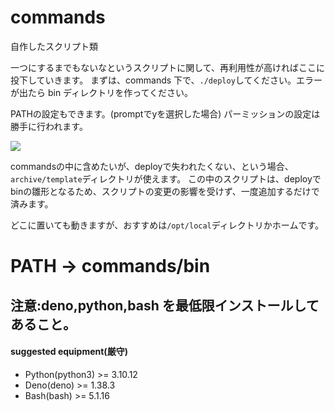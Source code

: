 # commands

自作したスクリプト類

一つにするまでもないなというスクリプトに関して、再利用性が高ければここに投下していきます。
まずは、commands 下で、`./deploy`してください。エラーが出たら bin ディレクトリを作ってください。


PATHの設定もできます。(promptでyを選択した場合)
パーミッションの設定は勝手に行われます。

![](https://raw.buntin.xyz/tools/data/RESULT.png)

commandsの中に含めたいが、deployで失われたくない、という場合、`archive/template`ディレクトリが使えます。
この中のスクリプトは、deployでbinの雛形となるため、スクリプトの変更の影響を受けず、一度追加するだけで済みます。


どこに置いても動きますが、おすすめは`/opt/local`ディレクトリかホームです。

# PATH -> commands/bin

## 注意:deno,python,bash を最低限インストールしてあること。

#### suggested equipment(厳守)

- Python(python3) >= 3.10.12
- Deno(deno) >= 1.38.3
- Bash(bash) >= 5.1.16

